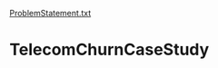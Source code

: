 [ProblemStatement.txt](https://github.com/kkbandhavi19/TelecomChurnCaseStudy/files/7066602/ProblemStatement.txt)
# TelecomChurnCaseStudy
